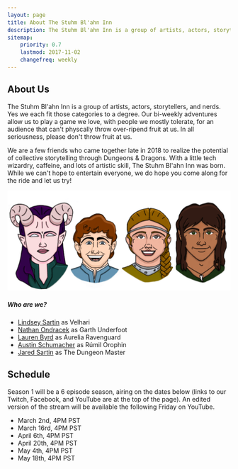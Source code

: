 ```yaml
---
layout: page
title: About The Stuhm Bl'ahn Inn
description: The Stuhm Bl'ahn Inn is a group of artists, actors, storytellers, and nerds. Yes we each fit those categories to a degree.
sitemap:
    priority: 0.7
    lastmod: 2017-11-02
    changefreq: weekly
---
```

## About Us

The Stuhm Bl'ahn Inn is a group of artists, actors, storytellers, and nerds. Yes we each fit those categories to a degree. Our bi-weekly adventures allow us to play a game we love, with people we mostly tolerate, for an audience that can't physcally throw over-ripend fruit at us. In all seriousness, please don't throw fruit at us.

We are a few friends who came together late in 2018 to realize the potential of collective storytelling through Dungeons & Dragons. With a little tech wizardry, caffeine, and lots of artistic skill, The Stuhm Bl'ahn Inn was born. While we can't hope to entertain everyone, we do hope you come along for the ride and let us try!

![Our characters](/images/characters.png)

##### Who are we?

- [Lindsey Sartin](https://www.instagram.com/lm.sartin/) as Velhari
- [Nathan Ondracek](https://www.instagram.com/nondracek/) as Garth Underfoot
- [Lauren Byrd](https://www.instagram.com/lolobyrdie/) as Aurelia Ravenguard
- [Austin Schumacher](https://www.instagram.com/awesome_schu/) as Rúmil Orophin​
- [Jared Sartin](https://www.instagram.com/awesome_schu/) as The Dungeon Master

## Schedule
Season 1 will be a 6 episode season, airing on the dates below (links to our Twitch, Facebook, and YouTube are at the top of the page). An edited version of the stream will be available the following Friday on YouTube.

- March 2nd, 4PM PST
- March 16rd, 4PM PST
- April 6th, 4PM PST
- April 20th, 4PM PST
- May 4th, 4PM PST
- May 18th, 4PM PST
